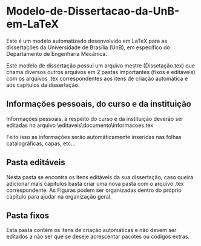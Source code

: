 # Modelo-de-Dissertacao-da-UnB-em-LaTeX

Este é um modelo automatizado desenvolvido em LaTeX para as dissertações da Universidade de Brasília (UnB), em específico do Departamento de Engenharia Mecânica.

Este modelo de dissertação possui um arquivo mestre (Dissetação.tex) que chama diversos outros arquivos em 2 pastas importantes (fixos e editáveis) com os arquivos .tex correspondentes aos itens de criação automática e aos capítulos da dissertação.

## Informações pessoais, do curso e da instituição

Informações pessoais, a respeito do curso e da instituição deverão ser editadas no arquivo \editaveis\documento\informacoes.tex

Feito isso as informações serão automáticamente inseridas nas folhas catalográficas, capas, etc...

## Pasta editáveis

Nesta pasta se encontra os itens editáveis da sua dissertação, caso queira adicionar mais capítulos basta criar uma nova pasta com o arquivo .tex correspondente. As Figuras podem ser organizadas dentro do próprio capítulo para ajudar na organização geral.

## Pasta fixos

Esta pasta contém os itens de criação automáticas e não devem ser editados a não ser que se deseje acrescentar pacotes ou códigos extras.
